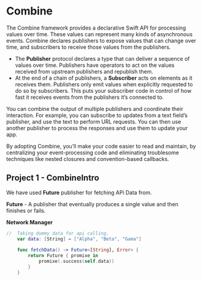 # Combine

The Combine framework provides a declarative Swift API for processing values over time. These values can represent many kinds of asynchronous events. Combine declares publishers to expose values that can change over time, and subscribers to receive those values from the publishers.

+ The **Publisher** protocol declares a type that can deliver a sequence of values over time. Publishers have operators to act on the values received from upstream publishers and republish them.
+ At the end of a chain of publishers, a **Subscriber** acts on elements as it receives them. Publishers only emit values when explicitly requested to do so by subscribers. This puts your subscriber code in control of how fast it receives events from the publishers it’s connected to.

You can combine the output of multiple publishers and coordinate their interaction. For example, you can subscribe to updates from a text field’s publisher, and use the text to perform URL requests. You can then use another publisher to process the responses and use them to update your app.

By adopting Combine, you’ll make your code easier to read and maintain, by centralizing your event-processing code and eliminating troublesome techniques like nested closures and convention-based callbacks.


## Project 1 - CombineIntro

We have used **Future** publisher for fetching APi Data from.

**Future** - A publisher that eventually produces a single value and then finishes or fails.

**Network Manager**

```swift
//  Taking dummy data for api calling.
    var data: [String] = ["Alpha", "Beta", "Gama"]
    
    func fetchData() -> Future<[String], Error> {
        return Future { promixe in
            promixe(.success(self.data))
        }
    }
```
